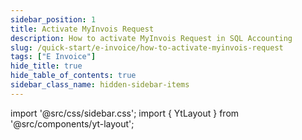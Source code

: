 ```yaml
---
sidebar_position: 1
title: Activate MyInvois Request 
description: How to activate MyInvois Request in SQL Accounting
slug: /quick-start/e-invoice/how-to-activate-myinvois-request
tags: ["E Invoice"]
hide_title: true 
hide_table_of_contents: true
sidebar_class_name: hidden-sidebar-items
---
```


import '@src/css/sidebar.css';
import { YtLayout } from '@src/components/yt-layout';

<YtLayout 
    url="https://www.youtube.com/embed/E9_fj_d4274?autoplay=1"
    videoId="E9_fj_d4274"
    title="Activate MyInvois Request"
/>

